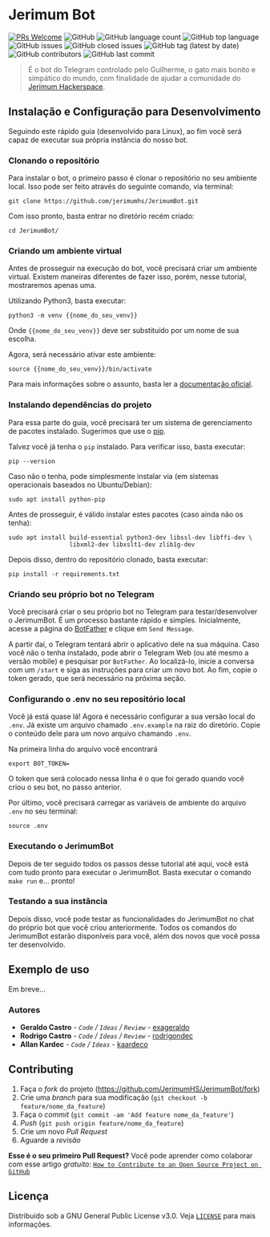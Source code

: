# Jerimum Bot

[![PRs Welcome](https://img.shields.io/badge/PRs-welcome-brightgreen.svg?style=flat-square)](http://makeapullrequest.com)
![GitHub](https://img.shields.io/github/license/jerimumhs/jerimumbot)
![GitHub language count](https://img.shields.io/github/languages/count/jerimumhs/jerimumbot)
![GitHub top language](https://img.shields.io/github/languages/top/jerimumhs/jerimumbot)
![GitHub issues](https://img.shields.io/github/issues/jerimumhs/jerimumbot)
![GitHub closed issues](https://img.shields.io/github/issues-closed/jerimumhs/jerimumbot)
![GitHub tag (latest by date)](https://img.shields.io/github/v/tag/jerimumhs/jerimumbot)
![GitHub contributors](https://img.shields.io/github/contributors/jerimumhs/jerimumbot)
![GitHub last commit](https://img.shields.io/github/last-commit/jerimumhs/jerimumbot)


> É o bot do Telegram controlado pelo Guilherme, o gato mais bonito e simpático do mundo, com finalidade de ajudar a 
comunidade do [Jerimum Hackerspace](http://jerimumhs.org/).

## Instalação e Configuração para Desenvolvimento

Seguindo este rápido guia (desenvolvido para Linux), ao fim você será capaz de executar sua própria instância do nosso bot.

### Clonando o repositório

Para instalar o bot, o primeiro passo é clonar o repositório no seu ambiente local. Isso pode ser
feito através do seguinte comando, via terminal:

~~~~
git clone https://github.com/jerimumhs/JerimumBot.git
~~~~

Com isso pronto, basta entrar no diretório recém criado:

~~~~
cd JerimumBot/
~~~~

### Criando um ambiente virtual

Antes de prosseguir na execução do bot, você precisará criar um ambiente virtual. Existem maneiras diferentes de fazer isso, porém, nesse tutorial, mostraremos apenas uma.

Utilizando Python3, basta executar:

~~~~
python3 -m venv {{nome_do_seu_venv}}
~~~~

Onde `{{nome_do_seu_venv}}` deve ser substituído por um nome de sua escolha.

Agora, será necessário ativar este ambiente:

~~~~
source {{nome_do_seu_venv}}/bin/activate
~~~~

Para mais informações sobre o assunto, basta ler a [documentação oficial](https://docs.python.org/3/library/venv.html).

### Instalando dependências do projeto

Para essa parte do guia, você precisará ter um sistema de gerenciamento de pacotes instalado. Sugerimos que use o [pip](https://pypi.org/project/pip/).

Talvez você já tenha o `pip` instalado. Para verificar isso, basta executar:

~~~~
pip --version
~~~~

Caso não o tenha, pode simplesmente instalar via (em sistemas operacionais baseados no Ubuntu/Debian):

~~~~
sudo apt install python-pip
~~~~

Antes de prosseguir, é válido instalar estes pacotes (caso ainda não os tenha):

~~~~
sudo apt install build-essential python3-dev libssl-dev libffi-dev \
                 libxml2-dev libxslt1-dev zlib1g-dev
~~~~

Depois disso, dentro do repositório clonado, basta executar:

~~~~
pip install -r requirements.txt
~~~~

### Criando seu próprio bot no Telegram

Você precisará criar o seu próprio bot no Telegram para testar/desenvolver o JerimumBot. É um processo bastante rápido e simples.
Inicialmente, acesse a página do [BotFather](https://telegram.me/BotFather) e clique em `Send Message`.

A partir daí, o Telegram tentará abrir o aplicativo dele na sua máquina. Caso você não o tenha instalado, pode abrir o Telegram Web (ou até mesmo a versão mobile) e pesquisar por `BotFather`. Ao localizá-lo, inicie a conversa com um `/start` e siga as instruções para criar um novo bot. Ao fim, copie o token gerado, que será necessário na próxima seção.

### Configurando o .env no seu repositório local

Você já está quase lá! Agora é necessário configurar a sua versão local do `.env`. Já existe um arquivo chamado `.env.example` na raiz do diretório. Copie o conteúdo dele para um novo arquivo chamando `.env`.

Na primeira linha do arquivo você encontrará

~~~~
export BOT_TOKEN=
~~~~

O token que será colocado nessa linha é o que foi gerado quando você criou o seu bot, no passo anterior.

Por último, você precisará carregar as variáveis de ambiente do arquivo `.env` no seu terminal:

~~~~
source .env
~~~~

### Executando o JerimumBot

Depois de ter seguido todos os passos desse tutorial até aqui, você está com tudo pronto para executar o JerimumBot. Basta executar o comando `make run` e... pronto!

### Testando a sua instância

Depois disso, você pode testar as funcionalidades do JerimumBot no chat do próprio bot que você criou anteriormente. Todos os comandos do JerimumBot estarão disponíveis para você, além dos novos que você possa ter desenvolvido.

## Exemplo de uso

Em breve...

### Autores

* **Geraldo Castro** - *`Code` / `Ideas` / `Review`* - [exageraldo](https://github.com/exageraldo)
* **Rodrigo Castro** - *`Code` / `Ideas` / `Review`* - [rodrigondec](https://github.com/rodrigondec)
* **Allan Kardec** - *`Code` / `Ideas`* - [kaardeco](https://github.com/kaardeco)

## Contributing

1. Faça o _fork_ do projeto (<https://github.com/JerimumHS/JerimumBot/fork>)
2. Crie uma _branch_ para sua modificação (`git checkout -b feature/nome_da_feature`)
3. Faça o _commit_ (`git commit -am 'Add feature nome_da_feature'`)
4. _Push_ (`git push origin feature/nome_da_feature`)
5. Crie um novo _Pull Request_
6. Aguarde a _revisão_

**Esse é o seu primeiro Pull Request?** 
Você pode aprender como colaborar com esse artigo *gratuito*:
[`How to Contribute to an Open Source Project on GitHub`](https://egghead.io/series/how-to-contribute-to-an-open-source-project-on-github)

## Licença

Distribuído sob a GNU General Public License v3.0. Veja [`LICENSE`](LICENSE.md) para mais informações.

